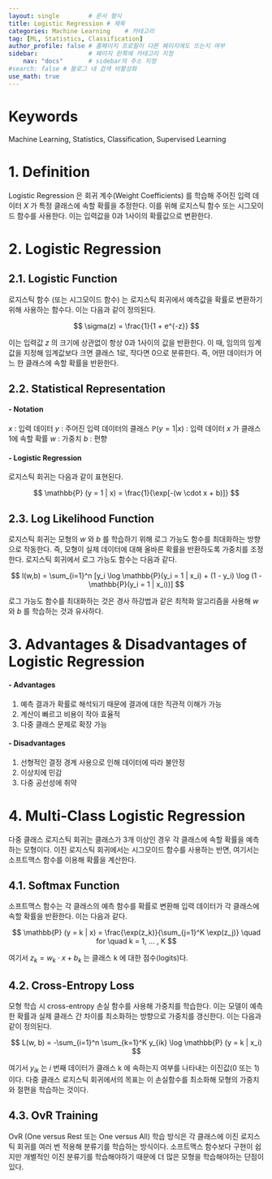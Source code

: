 ```yaml
---
layout: single        # 문서 형식
title: Logistic Regression # 제목
categories: Machine Learning    # 카테고리
tag: [ML, Statistics, Classification]
author_profile: false # 홈페이지 프로필이 다른 페이지에도 뜨는지 여부
sidebar:              # 페이지 왼쪽에 카테고리 지정
    nav: "docs"       # sidebar의 주소 지정
#search: false # 블로그 내 검색 비활성화
use_math: true
---
```

# Keywords
Machine Learning, Statistics, Classification, Supervised Learning



# 1. Definition
Logistic Regression 은 회귀 계수(Weight Coefficients) 를 학습해 주어진 입력 데이터 $X$ 가 특정 클래스에 속할 확률을 추정한다. 이를 위해 로지스틱 함수 또는 시그모이드 함수를 사용한다. 이는 입력값을 0과 1사이의 확률값으로 변환한다.



# 2. Logistic Regression
## 2.1. Logistic Function
로지스틱 함수 (또는 시그모이드 함수) 는 로지스틱 회귀에서 예측값을 확률로 변환하기 위해 사용하는 함수다. 이는 다음과 같이 정의된다.

$$
\sigma(z) = \frac{1}{1 + e^{-z}}
$$

이는 입력값 $z$ 의 크기에 상관없이 항상 0과 1사이의 값을 반환한다. 이 때, 임의의 임계값을 지정해 임계값보다 크면 클래스 1로, 작다면 0으로 분류한다. 즉, 어떤 데이터가 어느 한 클래스에 속할 확률을 반환한다.


## 2.2. Statistical Representation
#### - Notation
$x$ : 입력 데이터
$y$ : 주어진 입력 데이터의 클래스
$\mathbb{P} (y = 1 | x)$ : 입력 데이터 $x$ 가 클래스 1에 속할 확률
$w$ : 가중치
$b$ : 편향

#### - Logistic Regression
로지스틱 회귀는 다음과 같이 표현된다.

$$
\mathbb{P} (y = 1 | x) = \frac{1}{\exp[-(w \cdot x + b)]}
$$


## 2.3. Log Likelihood Function
로지스틱 회귀는 모형의 $w$ 와 $b$ 를 학습하기 위해 로그 가능도 함수를 최대화하는 방향으로 작동한다. 즉, 모형이 실제 데이터에 대해 올바른 확률을 반환하도록 가중치를 조정한다. 로지스틱 회귀에서 로그 가능도 함수는 다음과 같다.

$$
l(w,b) = \sum_{i=1}^n [y_i \log \mathbb{P}(y_i = 1 | x_i) + (1 - y_i) \log (1 - \mathbb{P}(y_i = 1 | x_i))]
$$

로그 가능도 함수를 최대화하는 것은 경사 하강법과 같은 최적화 알고리즘을 사용해 $w$ 와 $b$ 를 학습하는 것과 유사하다. 



# 3. Advantages & Disadvantages of Logistic Regression
#### - Advantages
1. 예측 결과가 확률로 해석되기 때문에 결과에 대한 직관적 이해가 가능
2. 계산이 빠르고 비용이 작아 효율적
3. 다중 클래스 문제로 확장 가능

#### - Disadvantages
1. 선형적인 결정 경계 사용으로 인해 데이터에 따라 불안정
2. 이상치에 민감
3. 다중 공선성에 취약



# 4. Multi-Class Logistic Regression
다중 클래스 로지스틱 회귀는 클래스가 3개 이상인 경우 각 클래스에 속할 확률을 예측하는 모형이다. 이진 로지스틱 회귀에서는 시그모이드 함수를 사용하는 반면, 여기서는 소프트맥스 함수를 이용해 확률을 계산한다. 

## 4.1. Softmax Function
소프트맥스 함수는 각 클래스의 예측 함수를 확률로 변환해 입력 데이터가 각 클래스에 속할 확률을 반환한다. 이는 다음과 같다.

$$
\mathbb{P} (y = k | x) = \frac{\exp(z_k)}{\sum_{j=1}^K \exp(z_j)} \quad for \quad k = 1, ... , K
$$

여기서 $z_k = w_k \cdot x + b_k$ 는 클래스 k 에 대한 점수(logits)다. 

## 4.2. Cross-Entropy Loss
모형 학습 시 cross-entropy 손실 함수를 사용해 가중치를 학습한다. 이는 모델이 예측한 확률과 실제 클래스 간 차이를 최소화하는 방향으로 가중치를 갱신한다. 이는 다음과 같이 정의된다.

$$
L(w, b) = -\sum_{i=1}^n \sum_{k=1}^K y_{ik} \log \mathbb{P} (y = k | x_i)
$$

여기서 $y_{ik}$ 는 $i$ 번째 데이터가 클래스 k 에 속하는지 여부를 나타내는 이진값(0 또는 1) 이다. 다중 클래스 로지스틱 회귀에서의 목표는 이 손실함수를 최소화해 모형의 가중치와 절편을 학습하는 것이다.

## 4.3. OvR Training
OvR (One versus Rest 또는 One versus All) 학습 방식은 각 클래스에 이진 로지스틱 회귀를 여러 번 적용해 분류기를 학습하는 방식이다. 소프트맥스 함수보다 구현이 쉽지만 개별적인 이진 분류기를 학습해야하기 때문에 더 많은 모형을 학습해야하는 단점이 있다.

